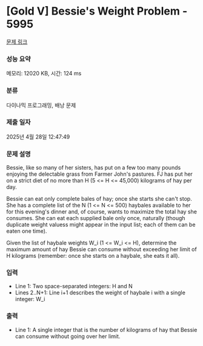 # [Gold V] Bessie's Weight Problem - 5995 

[문제 링크](https://www.acmicpc.net/problem/5995) 

### 성능 요약

메모리: 12020 KB, 시간: 124 ms

### 분류

다이나믹 프로그래밍, 배낭 문제

### 제출 일자

2025년 4월 28일 12:47:49

### 문제 설명

<p>Bessie, like so many of her sisters, has put on a few too many pounds enjoying the delectable grass from Farmer John's pastures. FJ has put her on a strict diet of no more than H (5 <= H <= 45,000) kilograms of hay per day.</p>

<p>Bessie can eat only complete bales of hay; once she starts she can't stop. She has a complete list of the N (1 <= N <= 500) haybales available to her for this evening's dinner and, of course, wants to maximize the total hay she consumes. She can eat each supplied bale only once, naturally (though duplicate weight valuess might appear in the input list; each of them can be eaten one time).</p>

<p>Given the list of haybale weights W_i (1 <= W_i <= H), determine the maximum amount of hay Bessie can consume without exceeding her limit of H kilograms (remember: once she starts on a haybale, she eats it all).</p>

### 입력 

 <ul>
	<li>Line 1: Two space-separated integers: H and N</li>
	<li>Lines 2..N+1: Line i+1 describes the weight of haybale i with a single integer: W_i</li>
</ul>

<p> </p>

### 출력 

 <ul>
	<li>Line 1: A single integer that is the number of kilograms of hay that Bessie can consume without going over her limit.</li>
</ul>

<p> </p>

